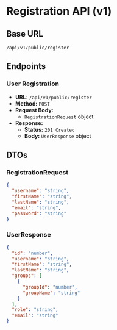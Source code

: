 # Registration API (v1)

## Base URL
`/api/v1/public/register`

## Endpoints

### User Registration

- **URL:** `/api/v1/public/register`
- **Method:** `POST`
- **Request Body:**
  - `RegistrationRequest` object
- **Response:**
  - **Status:** `201 Created`
  - **Body:** `UserResponse` object

## DTOs

### RegistrationRequest

```json
{
  "username": "string",
  "firstName": "string",
  "lastName": "string",
  "email": "string",
  "password": "string"
}
```

### UserResponse

```json
{
  "id": "number",
  "username": "string",
  "firstName": "string",
  "lastName": "string",
  "groups": [
    {
      "groupId": "number",
      "groupName": "string"
    }
  ],
  "role": "string",
  "email": "string"
}
```